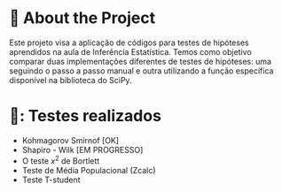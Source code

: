 # 📗 About the Project
Este projeto visa a aplicação de códigos para testes de hipóteses aprendidos na aula de Inferência Estatística. Temos como objetivo comparar duas implementações diferentes de testes de hipóteses: uma seguindo o passo a passo manual e outra utilizando a função específica disponível na biblioteca do SciPy.

# 🧪: Testes realizados
- Kohmagorov Smirnof [OK]
- Shapiro - Wilk [EM PROGRESSO]
- O teste $x^2$ de Bortlett
- Teste de Média Populacional (Zcalc)
- Teste T-student
